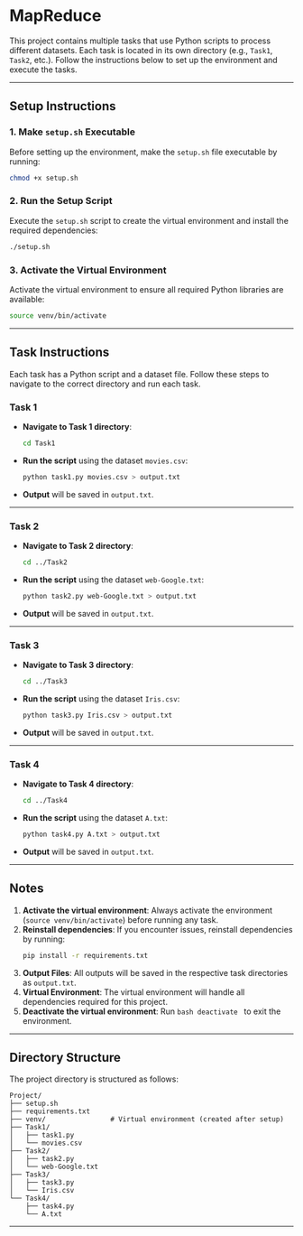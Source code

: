 # MapReduce

This project contains multiple tasks that use Python scripts to process different datasets. Each task is located in its own directory (e.g., `Task1`, `Task2`, etc.). Follow the instructions below to set up the environment and execute the tasks.

---

## Setup Instructions

### 1. Make `setup.sh` Executable
Before setting up the environment, make the `setup.sh` file executable by running:
```bash
chmod +x setup.sh
```

### 2. Run the Setup Script
Execute the `setup.sh` script to create the virtual environment and install the required dependencies:
```bash
./setup.sh
```

### 3. Activate the Virtual Environment
Activate the virtual environment to ensure all required Python libraries are available:
```bash
source venv/bin/activate
```

---

## Task Instructions

Each task has a Python script and a dataset file. Follow these steps to navigate to the correct directory and run each task.

### Task 1
- **Navigate to Task 1 directory**:
  ```bash
  cd Task1
  ```
- **Run the script** using the dataset `movies.csv`:
  ```bash
  python task1.py movies.csv > output.txt
  ```
- **Output** will be saved in `output.txt`.

---

### Task 2
- **Navigate to Task 2 directory**:
  ```bash
  cd ../Task2
  ```
- **Run the script** using the dataset `web-Google.txt`:
  ```bash
  python task2.py web-Google.txt > output.txt
  ```
- **Output** will be saved in `output.txt`.

---

### Task 3
- **Navigate to Task 3 directory**:
  ```bash
  cd ../Task3
  ```
- **Run the script** using the dataset `Iris.csv`:
  ```bash
  python task3.py Iris.csv > output.txt
  ```
- **Output** will be saved in `output.txt`.

---

### Task 4
- **Navigate to Task 4 directory**:
  ```bash
  cd ../Task4
  ```
- **Run the script** using the dataset `A.txt`:
  ```bash
  python task4.py A.txt > output.txt
  ```
- **Output** will be saved in `output.txt`.

---

## Notes
1. **Activate the virtual environment**: Always activate the environment (`source venv/bin/activate`) before running any task.
2. **Reinstall dependencies**:
   If you encounter issues, reinstall dependencies by running:
   ```bash
   pip install -r requirements.txt
   ```
3. **Output Files**: All outputs will be saved in the respective task directories as `output.txt`.
4. **Virtual Environment**: The virtual environment will handle all dependencies required for this project.
5. **Deactivate the virtual environment**: Run ```bash deactivate ``` to exit the environment.
---

## Directory Structure
The project directory is structured as follows:
```
Project/
├── setup.sh
├── requirements.txt
├── venv/                # Virtual environment (created after setup)
├── Task1/
│   ├── task1.py
│   └── movies.csv
├── Task2/
│   ├── task2.py
│   └── web-Google.txt
├── Task3/
│   ├── task3.py
│   └── Iris.csv
└── Task4/
    ├── task4.py
    └── A.txt
```

---





